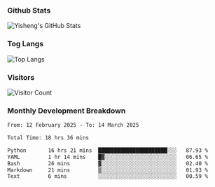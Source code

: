 ### Github Stats
![Yisheng's GitHub Stats](https://github-readme-stats-9qabuvhk1-gongyisheng.vercel.app/api?username=gongyisheng&count_private=true&show_icons=true)
### Tog Langs
![Top Langs](https://github-readme-stats-9qabuvhk1-gongyisheng.vercel.app/api/top-langs/?username=gongyisheng&layout=compact)
### Visitors
![Visitor Count](https://profile-counter.glitch.me/gongyisheng/count.svg)
### Monthly Development Breakdown
<!--START_SECTION:waka-->

```txt
From: 12 February 2025 - To: 14 March 2025

Total Time: 18 hrs 36 mins

Python       16 hrs 21 mins  ██████████████████████░░░   87.93 %
YAML         1 hr 14 mins    █▓░░░░░░░░░░░░░░░░░░░░░░░   06.65 %
Bash         26 mins         ▓░░░░░░░░░░░░░░░░░░░░░░░░   02.40 %
Markdown     21 mins         ▒░░░░░░░░░░░░░░░░░░░░░░░░   01.93 %
Text         6 mins          ░░░░░░░░░░░░░░░░░░░░░░░░░   00.59 %
```

<!--END_SECTION:waka-->
